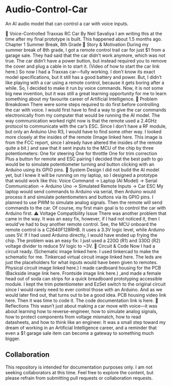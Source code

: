 # Audio-Control-Car
An AI audio model that can control a car with voice inputs.

🧠 Voice-Controlled Traxxas RC Car
By Neil Savaliya
I am writing this at the time after my final prototype is built. This happened about 1.5 months ago.
Chapter 1
Summer Break, 8th Grade
📖 Story & Motivation
During my summer break of 8th grade, I got a remote control trail car for just $1 from a garage sale.
They had said that the car didn’t work anymore, which was not true. The car didn’t have a power button, but instead required you to remove the cover and plug a cable in to start it. (Video of how to start the car link here.)
So now I had a Traxxas car—fully working. I don’t know its exact model specifications, but it still has a good battery and power.
But, I didn’t like playing with a car using a remote control, because it gets boring after a while. So, I decided to make it run by voice commands.
Now, it is not some big new invention, but it was still a great learning opportunity for me to learn something about my favourite career of Artificial Intelligence.
🧪 Problem Breakdown
There were some steps required to do first before controlling the car with voice. I would first have to find a way to give the car commands electronically from my computer that would be running the AI model.
The way communication worked right now is that the remote used a 2.4GHz protocol to communicate with the car’s ESC. Since I don’t have a RF module, but only an Arduino Uno R3, I would have to find some other way.
I looked more closely at the insides of the remote (Image linked here. This image is from the FCC report, since I already have altered the insides of the remote quite a bit.) and saw that it sent inputs to the MCU of the chip by three potentiometers:
One for steering
One for throttle
One for trim correction
Plus a button for remote and ESC pairing
I decided that the best path to go would be to simulate potentiometer turning and button clicking with an Arduino using its GPIO pins.
🧠 System Design
I did not build the AI model yet, but I knew it will be running on my laptop, so I designed a prototype that would work like this:
Voice Command → Laptop (AI Model) → Serial Communication → Arduino Uno → Simulated Remote Inputs → Car ESC
My laptop would send commands to Arduino via serial, then Arduino would process it and simulate potentiometers and buttons via its GPIO pins. I planned to use PWM to simulate analog signals. Then the remote will send commands to the car.
Of course, my first main goal is to control the car with Arduino first.
⚠️ Voltage Compatibility Issue
There was another problem that came in the way. It was an easy fix, however, if I had not noticed it, then I would’ve had to buy another remote control.
See, the MCU onboard the remote control is a C2640F128RHB. It uses a 3.3V logic level, while Arduino uses 5V.
If I had used Arduino directly, I would have ended up frying the chip.
The problem was an easy fix:
 I just used a 220Ω (R1) and 330Ω (R2) voltage divider to reduce 5V logic to ~3V.
🔌 Circuit & Code
Now I had a circuit ready. (Schematic image linked here. I used tinkercad to make the schematic for me. Tinkercad virtual circuit image linked here. The leds are just the placeholders for what inputs would have been given to remotes. Physical circuit image linked here.)
I made cardboard housing for the PCB (Backside image link here. Frontside image link here.) ,and made a female head out of soda can strips for a quick breadboard prototyping accessible module. I kept the trim potentiometer and EzSet switch to the original circuit since I would rarely need to ever control those with an Arduino. And as we would later find out, that turns out to be a good idea. PCB housing video link here.
Then it was time to code it. The code documentation link is here.
🚀 Reflections
This wasn’t just about making a car move with voice—it was about learning how to reverse-engineer, how to simulate analog signals, how to protect components from voltage mismatch, how to read datasheets, and how to think like an engineer.
It was a small step toward my dream of working in an Artificial Intelligence career, and a reminder that even a $1 garage sale item can become a gateway to something much bigger.

## Collaboration

This repository is intended for documentation purposes only. I am not seeking collaborators at this time. Feel free to explore the content, but please refrain from submitting pull requests or collaboration requests.
